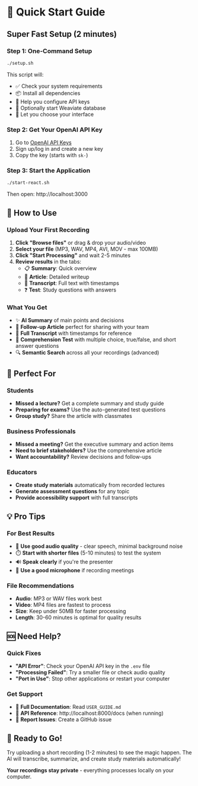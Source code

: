 # 🚀 Quick Start Guide

## Super Fast Setup (2 minutes)

### Step 1: One-Command Setup
```bash
./setup.sh
```
This script will:
- ✅ Check your system requirements
- 📦 Install all dependencies
- 🔑 Help you configure API keys
- 🐳 Optionally start Weaviate database
- 🎯 Let you choose your interface

### Step 2: Get Your OpenAI API Key
1. Go to [OpenAI API Keys](https://platform.openai.com/api-keys)
2. Sign up/log in and create a new key
3. Copy the key (starts with `sk-`)

### Step 3: Start the Application

```bash
./start-react.sh
```
Then open: http://localhost:3000

## 📱 How to Use

### Upload Your First Recording
1. **Click "Browse files"** or drag & drop your audio/video
2. **Select your file** (MP3, WAV, MP4, AVI, MOV - max 100MB)
3. **Click "Start Processing"** and wait 2-5 minutes
4. **Review results** in the tabs:
   - 📋 **Summary**: Quick overview
   - 📰 **Article**: Detailed writeup  
   - 📜 **Transcript**: Full text with timestamps
   - ❓ **Test**: Study questions with answers

### What You Get
- ✨ **AI Summary** of main points and decisions
- 📄 **Follow-up Article** perfect for sharing with your team
- 📝 **Full Transcript** with timestamps for reference
- 🧠 **Comprehension Test** with multiple choice, true/false, and short answer questions
- 🔍 **Semantic Search** across all your recordings (advanced)

## 🎯 Perfect For

### Students
- **Missed a lecture?** Get a complete summary and study guide
- **Preparing for exams?** Use the auto-generated test questions
- **Group study?** Share the article with classmates

### Business Professionals  
- **Missed a meeting?** Get the executive summary and action items
- **Need to brief stakeholders?** Use the comprehensive article
- **Want accountability?** Review decisions and follow-ups

### Educators
- **Create study materials** automatically from recorded lectures
- **Generate assessment questions** for any topic
- **Provide accessibility support** with full transcripts

## 💡 Pro Tips

### For Best Results
- 🎤 **Use good audio quality** - clear speech, minimal background noise
- ⏱️ **Start with shorter files** (5-10 minutes) to test the system
- 🔊 **Speak clearly** if you're the presenter
- 📱 **Use a good microphone** if recording meetings

### File Recommendations
- **Audio**: MP3 or WAV files work best
- **Video**: MP4 files are fastest to process
- **Size**: Keep under 50MB for faster processing
- **Length**: 30-60 minutes is optimal for quality results

## 🆘 Need Help?

### Quick Fixes
- **"API Error"**: Check your OpenAI API key in the `.env` file
- **"Processing Failed"**: Try a smaller file or check audio quality
- **"Port in Use"**: Stop other applications or restart your computer

### Get Support
- 📖 **Full Documentation**: Read `USER_GUIDE.md`
- 🔗 **API Reference**: http://localhost:8000/docs (when running)
- 🐛 **Report Issues**: Create a GitHub issue

## 🎉 Ready to Go!

Try uploading a short recording (1-2 minutes) to see the magic happen. The AI will transcribe, summarize, and create study materials automatically!

**Your recordings stay private** - everything processes locally on your computer.
